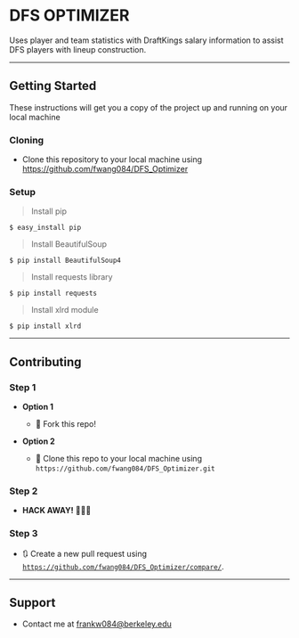 # DFS OPTIMIZER

Uses player and team statistics with DraftKings salary information to assist DFS players with lineup construction.

---

## Getting Started

These instructions will get you a copy of the project up and running on your local machine

### Cloning

- Clone this repository to your local machine using https://github.com/fwang084/DFS_Optimizer

### Setup

> Install pip

```shell
$ easy_install pip
```

> Install BeautifulSoup

```shell
$ pip install BeautifulSoup4
```

> Install requests library

```shell
$ pip install requests
```

> Install xlrd module

```shell
$ pip install xlrd
```
---
## Contributing

### Step 1

- **Option 1**
    - 🍴 Fork this repo!

- **Option 2**
    - 👯 Clone this repo to your local machine using `https://github.com/fwang084/DFS_Optimizer.git`

### Step 2

- **HACK AWAY!** 🔨🔨🔨

### Step 3

- 🔃 Create a new pull request using <a href="https://github.com/fwang084/DFS_Optimizer/compare/" target="_blank">`https://github.com/fwang084/DFS_Optimizer/compare/`</a>.

---

## Support

- Contact me at frankw084@berkeley.edu

